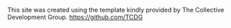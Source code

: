 This site was created using the template kindly provided by The Collective Development Group. https://github.com/TCDG
